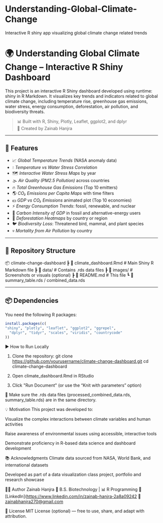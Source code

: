 # Understanding-Global-Climate-Change
Interactive R shiny app visualizing global climate change related trends

# 🌍 Understanding Global Climate Change – Interactive R Shiny Dashboard

This project is an interactive R Shiny dashboard developed using runtime: shiny in R Markdown. It visualizes key trends and indicators related to global climate change, including temperature rise, greenhouse gas emissions, water stress, energy consumption, deforestation, air pollution, and biodiversity threats.

> 📊 Built with R, Shiny, Plotly, Leaflet, ggplot2, and dplyr  
> 🧠 Created by Zainab Hanjra

---

## 🚀 Features

- 📈 *Global Temperature Trends* (NASA anomaly data)
- 💧 *Temperature vs Water Stress Correlation*
- 🗺 *Interactive Water Stress Maps* by year
- 🌫 *Air Quality (PM2.5 Pollution)* across countries
- 🔥 *Total Greenhouse Gas Emissions* (Top 10 emitters)
- 🌎 *CO₂ Emissions per Capita Maps* with time filters
- 💵 *GDP vs CO₂ Emissions* animated plot (Top 10 economies)
- ⚡ *Energy Consumption Trends*: fossil, renewable, and nuclear
- 🧱 *Carbon Intensity of GDP* in fossil and alternative-energy users
- 🌲 *Deforestation Heatmaps* by country or region
- 🐦 *Biodiversity Loss*: Threatened bird, mammal, and plant species
- 💀 *Mortality from Air Pollution* by country

---

## 📁 Repository Structure

📦 climate-change-dashboard
┣ 📜 climate_dashboard.Rmd # Main Shiny R Markdown file
┣ 📁 data/ # Contains .rds data files
┣ 📁 images/ # Screenshots or visuals (optional)
┣ 📜 README.md # This file
┗ 📜 summary_table.rds / combined_data.rds


---

## 📦 Dependencies

You need the following R packages:

```r
install.packages(c(
"shiny", "plotly", "leaflet", "ggplot2", "ggrepel",
  "dplyr", "tidyr", "scales", "viridis", "countrycode"
))
```

▶ How to Run Locally
1. Clone the repository:
git clone https://github.com/yourusername/climate-change-dashboard.git
cd climate-change-dashboard


2. Open climate_dashboard.Rmd in RStudio

3. Click "Run Document" (or use the “Knit with parameters” option)

🧪 Make sure the .rds data files (processed_combined_data.rds, summary_table.rds) are in the same directory.

💡 Motivation
This project was developed to:

Visualize the complex interactions between climate variables and human activities

Raise awareness of environmental issues using accessible, interactive tools

Demonstrate proficiency in R-based data science and dashboard development

📚 Acknowledgments
Climate data sourced from NASA, World Bank, and international datasets

Developed as part of a data visualization class project, portfolio and research showcase

👩‍💻 Author
Zainab Hanjra
📘 B.S. Biotechnology | 📊 R Programming
🔗 [LinkedIn](https://www.linkedin.com/in/zainab-hanjra-2a8a09242
📧 zainabhanjra270@gmail.com

📌 License
MIT License (optional) — free to use, share, and adapt with attribution.
